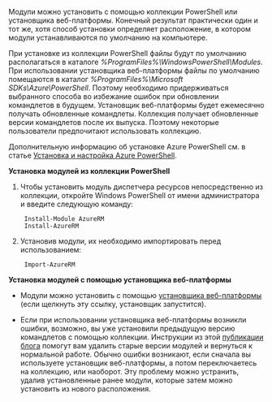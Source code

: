Модули можно установить с помощью коллекции PowerShell или установщика веб-платформы. Конечный результат практически один и тот же, хотя способ установки определяет расположение, в котором модули устанавливаются по умолчанию на компьютере.

При установке из коллекции PowerShell файлы будут по умолчанию располагаться в каталоге *%ProgramFiles%\\WindowsPowerShell\\Modules*. При использовании установщика веб-платформы файлы по умолчанию помещаются в каталог *%ProgramFiles%\\Microsoft SDKs\\Azure\\PowerShell*. Поэтому необходимо придерживаться выбранного способа во избежание ошибок при обновлении командлетов в будущем. Установщик веб-платформы будет ежемесячно получать обновленные командлеты. Коллекция получает обновленные версии командлетов после их выпуска. Поэтому некоторые пользователи предпочитают использовать коллекцию.

Дополнительную информацию об установке Azure PowerShell см. в статье [Установка и настройка Azure PowerShell](../powershell-install-configure.md).

**Установка модулей из коллекции PowerShell**

1. Чтобы установить модуль диспетчера ресурсов непосредственно из коллекции, откройте Windows PowerShell от имени администратора и введите следующую команду:

		Install-Module AzureRM
		Install-AzureRM

2. Установив модули, их необходимо импортировать перед использованием:

		Import-AzureRM

**Установка модулей с помощью установщика веб-платформы**

- Модули можно установить с помощью [установщика веб-платформы](http://aka.ms/webpi-azps) (если щелкнуть эту ссылку, установщик запустится).

- Если при использовании установщика веб-платформы возникли ошибки, возможно, вы уже установили предыдущую версию командлетов с помощью коллекции. Инструкции из этой [публикации блога](https://azure.microsoft.com/blog/azps-1-0/) помогут вам удалить старые версии модулей и вернуться к нормальной работе. Обычно ошибки возникают, если сначала вы используете установщик веб-платформы, а потом переключаетесь на коллекцию, или наоборот. Эту проблему можно устранить, удалив установленные ранее модули, которые затем можно установить из нового расположения.

<!---HONumber=AcomDC_1217_2015-->